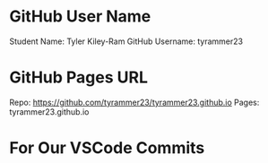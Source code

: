 # GitHub User Name
Student Name: Tyler Kiley-Ram
GitHub Username: tyrammer23

# GitHub Pages URL

Repo: https://github.com/tyrammer23/tyrammer23.github.io
Pages: tyrammer23.github.io

# For Our VSCode Commits